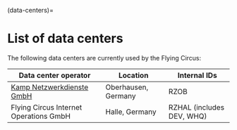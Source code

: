 (data-centers)=

# List of data centers

The following data centers are currently used by the Flying Circus:

| Data center operator                   | Location            | Internal IDs |
| -------------------------------------- | ------------------- | ----------- |
| [Kamp Netzwerkdienste GmbH]            | Oberhausen, Germany | RZOB        |
| Flying Circus Internet Operations GmbH | Halle, Germany      | RZHAL (includes DEV, WHQ)    |

[kamp netzwerkdienste gmbh]: http://www.kamp.de/kamp-rechenzentrum.html
